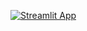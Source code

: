 
[![Streamlit App](https://static.streamlit.io/badges/streamlit_badge_black_white.svg)](https://dash-board.streamlitapp.com/)

